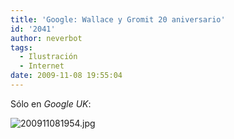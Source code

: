 ```yaml
---
title: 'Google: Wallace y Gromit 20 aniversario'
id: '2041'
author: neverbot
tags:
  - Ilustración
  - Internet
date: 2009-11-08 19:55:04
---
```


Sólo en _Google UK_:

![200911081954.jpg](./200911081954.jpg)